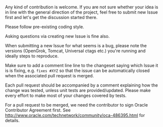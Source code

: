 Any kind of contribution is welcome. If you are not sure whether your idea is in line with 
the general direction of the project, feel free to submit new Issue first and let's get the discussion started there.

Please follow pre-existing coding style.

Asking questions via creating new Issue is fine also.

When submitting a new Issue for what seems is a bug, please note the versions (OpenGrok, Tomcat, Universal ctags etc.) you're running and ideally steps to reproduce.

Make sure to add a comment line line to the changeset saying which Issue it is is fixing, e.g. `fixes #XYZ` so that the issue can be automatically closed when the associated pull request is merged.

Each pull request should be accompanied by a comment explaining how the change was tested, unless unit tests are provided/updated.
Please make every effort to make most of your changes covered by tests.

For a pull request to be merged, we need the contributor to sign Oracle Contributor Agreement first.
See http://www.oracle.com/technetwork/community/oca-486395.html for details.
